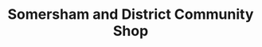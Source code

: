 ---
title: "Somersham and District Community Shop"
url: /ipswich/somersham-and-district-community-shop/
shop: Lebensmittel
---